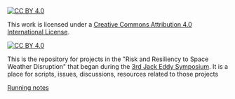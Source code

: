 [![CC BY 4.0][cc-by-shield]][cc-by]

This work is licensed under a
[Creative Commons Attribution 4.0 International License][cc-by].

[![CC BY 4.0][cc-by-image]][cc-by]

[cc-by]: http://creativecommons.org/licenses/by/4.0/
[cc-by-image]: https://i.creativecommons.org/l/by/4.0/88x31.png
[cc-by-shield]: https://img.shields.io/badge/License-CC%20BY%204.0-lightgrey.svg


This is the repository for projects in the "Risk and Resiliency to Space Weather Disruption" that began during the [3rd Jack Eddy Symposium](https://cpaess.ucar.edu/meetings/eddy-symposium-2022). It is a place for scripts, issues, discussions, resources related to those projects

[Running notes](https://docs.google.com/document/d/1gHs5eVqxzXhUROhhAw-8gJ3vuUgOhxBq02GOycHwiaM/edit?usp=sharing)


